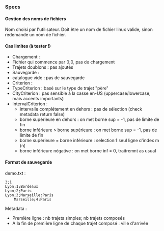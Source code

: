 ### Specs

#### Gestion des noms de fichiers
Nom choisi par l'utilisateur. Doit être un nom de fichier linux valide, sinon redemande un nom de fichier.

#### Cas limites (à tester !)

- Chargement :
 - Fichier qui commence par 0;0, pas de chargement
 - Trajets doublons : pas ajoutés
- Sauvegarde :
 - catalogue vide : pas de sauvegarde
- Criterion :
 - TypeCriterion : basé sur le type de trajet "père"
 - CityCriterion : pas sensible à la casse en-US (uppercase/lowercase, mais accents importants)
 - IntervalCriterion : 
   - intervalle complétement en dehors : pas de sélection (check metadata return false)
   - borne supérieure en dehors : on met borne sup = -1, pas de limite de fin
   - borne inférieure > borne supérieure : on met borne sup = -1, pas de limite de fin
   - borne supérieure = borne inférieure : selection 1 seul ligne d'index m (n)
   - borne inférieure négative : on met borne inf = 0, traitremnt as usual
   
#### Format de sauvegarde

demo.txt :

    2;1
    Lyon;1;Bordeaux
    Lyon;2;Paris
    Lyon;3;Marseille:Paris
    	Marseille;4;Paris

Metadata : 
- Première ligne : nb trajets simples; nb trajets composés
- A la fin de première ligne de chaque trajet composé : ville d'arrivée